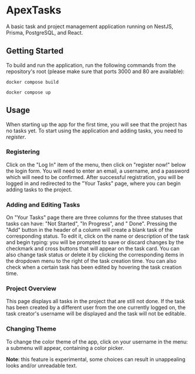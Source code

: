 # ApexTasks

A basic task and project management application running on NestJS, Prisma, PostgreSQL, and React.

## Getting Started

To build and run the application, run the following commands from the repository's root (please make sure that ports
3000 and 80 are available):

```` 
docker compose build
````

````
docker compose up
````

## Usage

When starting up the app for the first time, you will see that the project has no tasks yet. To start using the
application
and adding tasks, you need to *register*.

### Registering

Click on the "Log In" item of the menu, then click on "register now!" below the login form.
You will need to enter an email, a username, and a password which will need to be confirmed.
After successful registration, you will be logged in and redirected to the "Your Tasks" page, where
you can begin adding tasks to the project.

### Adding and Editing Tasks

On "Your Tasks" page there are three columns for the three statuses that tasks can have: "Not Started", "In Progress",
and "
Done". Pressing the "Add"
button in the header of a column will create a blank task of the corresponding status. To edit it, click on the name or
description of the task and
begin typing: you will be prompted to save or discard changes by the checkmark and cross buttons that will appear on the
task card. You can also
change task status or delete it by clicking the corresponding items in the dropdown menu to the right of the task
creation time. You can also check when a certain task has been edited by hovering the task creation time.

### Project Overview

This page displays all tasks in the project that are still not done. If the task has been created by a different user
from the one
currently logged on, the task creator's username will be displayed and the task will not be editable.

### Changing Theme

To change the color theme of the app, click on your username in the menu: a submenu will appear, containing a color
picker.

**Note**: this feature is experimental, some choices can result in unappealing looks and/or unreadable text.